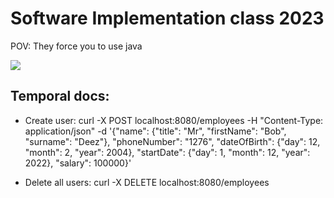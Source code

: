 # Software Implementation class 2023
POV: They force you to use java

![](https://i.giphy.com/media/RE4MAgUZYyGcwSQlhF/giphy.webp) 

## Temporal docs:

- Create user: curl -X POST localhost:8080/employees -H "Content-Type: application/json" -d '{"name": {"title": "Mr", "firstName": "Bob", "surname": "Deez"}, "phoneNumber": "1276", "dateOfBirth": {"day": 12, "month": 2, "year": 2004}, "startDate": {"day": 1, "month": 12, "year": 2022}, "salary": 100000}'

- Delete all users: curl -X DELETE localhost:8080/employees


